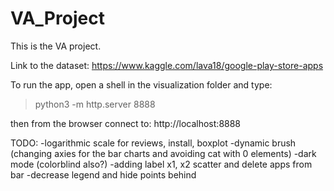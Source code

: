 # VA_Project
This is the VA project.

Link to the dataset:
https://www.kaggle.com/lava18/google-play-store-apps

To run the app, open a shell in the visualization folder and type:
> python3 -m http.server 8888

then from the browser connect to: http://localhost:8888

TODO:
-logarithmic scale for reviews, install, boxplot
-dynamic brush (changing axies for the bar charts and avoiding cat with 0 elements)
-dark mode (colorblind also?)
-adding label x1, x2 scatter and delete apps from bar
-decrease legend and hide points behind
